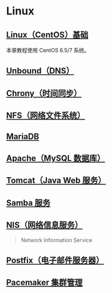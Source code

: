 # Linux

## [Linux（CentOS）基础](./Base/)

本章教程使用 CentOS 6.5/7 系统。

## [Unbound（DNS）](./Unbound/)

## [Chrony（时间同步）](./Chrony/)

## [NFS（网络文件系统）](./NFS/)

## [MariaDB](./MariaDB/)

## [Apache（MySQL 数据库）](./Apache/)

## [Tomcat（Java Web 服务）](./Tomcat/)

## [Samba 服务](./Samba/)

## [NIS（网络信息服务）](./NIS/)

> Network Information Service

## [Postfix（电子邮件服务器）](./Postfix/)

## [Pacemaker 集群管理](./Pacemaker/)
